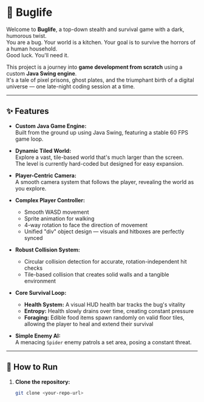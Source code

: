 # 🐞 Buglife

Welcome to **Buglife**, a top-down stealth and survival game with a dark, humorous twist.  
You are a bug. Your world is a kitchen. Your goal is to survive the horrors of a human household.  
Good luck. You'll need it.

This project is a journey into **game development from scratch** using a custom **Java Swing engine**.  
It's a tale of pixel prisons, ghost plates, and the triumphant birth of a digital universe — one late-night coding session at a time.

---

## ✨ Features

- **Custom Java Game Engine:**  
  Built from the ground up using Java Swing, featuring a stable 60 FPS game loop.

- **Dynamic Tiled World:**  
  Explore a vast, tile-based world that's much larger than the screen.  
  The level is currently hard-coded but designed for easy expansion.

- **Player-Centric Camera:**  
  A smooth camera system that follows the player, revealing the world as you explore.

- **Complex Player Controller:**
  - Smooth WASD movement  
  - Sprite animation for walking  
  - 4-way rotation to face the direction of movement  
  - Unified "div" object design — visuals and hitboxes are perfectly synced

- **Robust Collision System:**
  - Circular collision detection for accurate, rotation-independent hit checks  
  - Tile-based collision that creates solid walls and a tangible environment

- **Core Survival Loop:**
  - **Health System:** A visual HUD health bar tracks the bug's vitality  
  - **Entropy:** Health slowly drains over time, creating constant pressure  
  - **Foraging:** Edible food items spawn randomly on valid floor tiles, allowing the player to heal and extend their survival

- **Simple Enemy AI:**  
  A menacing `Spider` enemy patrols a set area, posing a constant threat.

---

## 🚀 How to Run

1. **Clone the repository:**
   ```bash
   git clone <your-repo-url>
